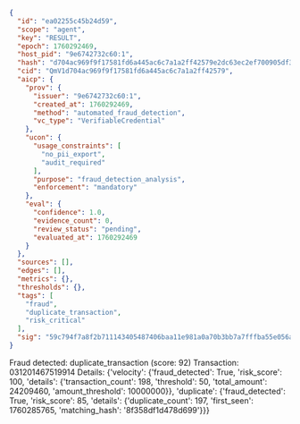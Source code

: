 ```json
{
  "id": "ea02255c45b24d59",
  "scope": "agent",
  "key": "RESULT",
  "epoch": 1760292469,
  "host_pid": "9e6742732c60:1",
  "hash": "d704ac969f9f17581fd6a445ac6c7a1a2ff42579e2dc63ec2ef700905df39883",
  "cid": "QmV1d704ac969f9f17581fd6a445ac6c7a1a2ff42579",
  "aicp": {
    "prov": {
      "issuer": "9e6742732c60:1",
      "created_at": 1760292469,
      "method": "automated_fraud_detection",
      "vc_type": "VerifiableCredential"
    },
    "ucon": {
      "usage_constraints": [
        "no_pii_export",
        "audit_required"
      ],
      "purpose": "fraud_detection_analysis",
      "enforcement": "mandatory"
    },
    "eval": {
      "confidence": 1.0,
      "evidence_count": 0,
      "review_status": "pending",
      "evaluated_at": 1760292469
    }
  },
  "sources": [],
  "edges": [],
  "metrics": {},
  "thresholds": {},
  "tags": [
    "fraud",
    "duplicate_transaction",
    "risk_critical"
  ],
  "sig": "59c794f7a8f2b711143405487406baa11e981a0a70b3bb7a7fffba55e056a925"
}
```

Fraud detected: duplicate_transaction (score: 92)
Transaction: 031201467519914
Details: {'velocity': {'fraud_detected': True, 'risk_score': 100, 'details': {'transaction_count': 198, 'threshold': 50, 'total_amount': 24209460, 'amount_threshold': 10000000}}, 'duplicate': {'fraud_detected': True, 'risk_score': 85, 'details': {'duplicate_count': 197, 'first_seen': 1760285765, 'matching_hash': '8f358df1d478d699'}}}